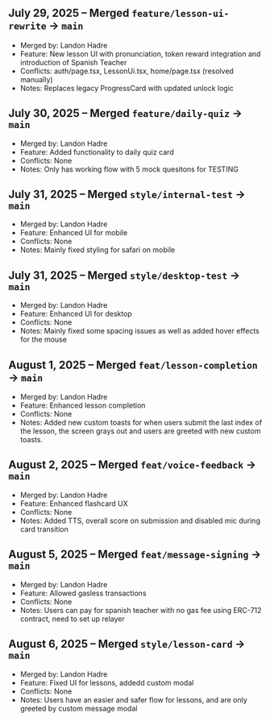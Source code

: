 ## July 29, 2025 – Merged `feature/lesson-ui-rewrite` → `main`
- Merged by: Landon Hadre
- Feature: New lesson UI with pronunciation, token reward integration and introduction of Spanish Teacher
- Conflicts: auth/page.tsx, LessonUi.tsx, home/page.tsx (resolved manually)
- Notes: Replaces legacy ProgressCard with updated unlock logic
## July 30, 2025 – Merged `feature/daily-quiz` → `main`
- Merged by: Landon Hadre
- Feature: Added functionality to daily quiz card 
- Conflicts: None
- Notes: Only has working flow with 5 mock quesitons for TESTING
## July 31, 2025 – Merged `style/internal-test` → `main`
- Merged by: Landon Hadre
- Feature: Enhanced UI for mobile
- Conflicts: None
- Notes: Mainly fixed styling for safari on mobile
## July 31, 2025 – Merged `style/desktop-test` → `main`
- Merged by: Landon Hadre
- Feature: Enhanced UI for desktop
- Conflicts: None
- Notes: Mainly fixed some spacing issues as well as added hover effects for the mouse
## August 1, 2025 – Merged `feat/lesson-completion` → `main`
- Merged by: Landon Hadre
- Feature: Enhanced lesson completion 
- Conflicts: None
- Notes: Added new custom toasts for when users submit the last index of the lesson, the screen grays out and users are greeted with new custom toasts.
## August 2, 2025 – Merged `feat/voice-feedback` → `main`
- Merged by: Landon Hadre
- Feature: Enhanced flashcard UX 
- Conflicts: None
- Notes: Added TTS, overall score on submission and disabled mic during card transition
## August 5, 2025 – Merged `feat/message-signing` → `main`
- Merged by: Landon Hadre
- Feature: Allowed gasless transactions
- Conflicts: None
- Notes: Users can pay for spanish teacher with no gas fee using ERC-712 contract, need to set up relayer
## August 6, 2025 – Merged `style/lesson-card` → `main`
- Merged by: Landon Hadre
- Feature: Fixed UI for lessons, addedd custom modal
- Conflicts: None
- Notes: Users have an easier and safer flow for lessons, and are only greeted by custom message modal
